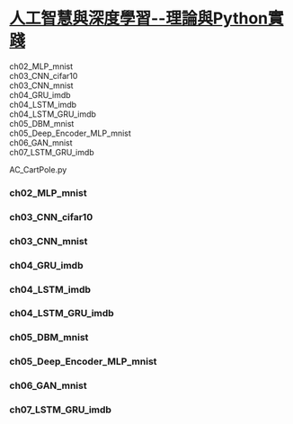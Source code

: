 
# [人工智慧與深度學習--理論與Python實踐](http://books.gotop.com.tw/e_AEE039400)


ch02_MLP_mnist  
ch03_CNN_cifar10  
ch03_CNN_mnist  
ch04_GRU_imdb  
ch04_LSTM_imdb  
ch04_LSTM_GRU_imdb  
ch05_DBM_mnist  
ch05_Deep_Encoder_MLP_mnist  
ch06_GAN_mnist  
ch07_LSTM_GRU_imdb  

AC_CartPole.py  



### ch02_MLP_mnist
### ch03_CNN_cifar10
### ch03_CNN_mnist
### ch04_GRU_imdb
### ch04_LSTM_imdb
### ch04_LSTM_GRU_imdb
### ch05_DBM_mnist
### ch05_Deep_Encoder_MLP_mnist
### ch06_GAN_mnist
### ch07_LSTM_GRU_imdb



